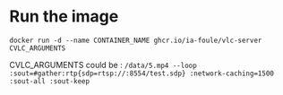 # Run the image
```docker run -d --name CONTAINER_NAME ghcr.io/ia-foule/vlc-server CVLC_ARGUMENTS```

CVLC_ARGUMENTS could be :
```/data/5.mp4 --loop :sout=#gather:rtp{sdp=rtsp://:8554/test.sdp} :network-caching=1500 :sout-all :sout-keep```
